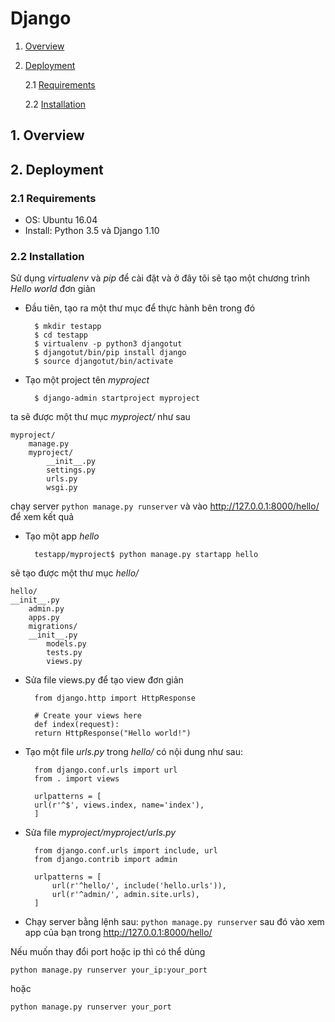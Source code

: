 #	Django
1. [Overview](#overview)

2. [Deployment](#deployment)
	
	2.1 [Requirements](#requirements)
	
	2.2 [Installation](#installation)

<a name="overview"></a>
## 1. Overview

<a name="deployment"></a>
## 2. Deployment
<a name="requirements"></a>
### 2.1 Requirements
- OS: Ubuntu 16.04
- Install: Python 3.5 và Django 1.10

<a name="installation"></a>
### 2.2 Installation
Sử dụng *virtualenv* và *pip* để cài đặt và ở đây tôi sẽ tạo một chương trình *Hello world* đơn giản

* Đầu tiên, tạo ra một thư mục để thực hành bên trong đó

		$ mkdir testapp
		$ cd testapp
		$ virtualenv -p python3 djangotut
		$ djangotut/bin/pip install django
		$ source djangotut/bin/activate

* Tạo một project tên *myproject*

		$ django-admin startproject myproject

ta sẽ được một thư mục *myproject/* như sau

	myproject/
		manage.py
		myproject/
			__init__.py
			settings.py
			urls.py
			wsgi.py

chạy server `python manage.py runserver` và vào http://127.0.0.1:8000/hello/ để xem kết quả

* Tạo một app *hello*
	
		testapp/myproject$ python manage.py startapp hello

sẽ tạo được một thư mục *hello/* 

	hello/
	__init__.py
	    admin.py
	    apps.py
	    migrations/
		__init__.py
		    models.py
		    tests.py
		    views.py

* Sửa file views.py để tạo view đơn giản

		from django.http import HttpResponse

		# Create your views here
		def index(request):
		return HttpResponse("Hello world!")

* Tạo một file *urls.py* trong *hello/* có nội dung như sau:

		from django.conf.urls import url
		from . import views

		urlpatterns = [
		url(r'^$', views.index, name='index'),
		]

* Sửa file *myproject/myproject/urls.py*

		from django.conf.urls import include, url
		from django.contrib import admin

		urlpatterns = [
		    url(r'^hello/', include('hello.urls')),
		    url(r'^admin/', admin.site.urls),
		]

* Chạy server bằng lệnh sau: `python manage.py runserver` sau đó vào xem app của bạn trong http://127.0.0.1:8000/hello/

Nếu muốn thay đổi port hoặc ip thì có thể dùng

	python manage.py runserver your_ip:your_port

hoặc

	python manage.py runserver your_port
